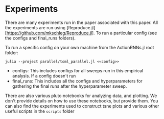 # Experiments

There are many experiments run in the paper associated with this paper. All the experiments are run using [Reproduce.jl][https://github.com/mkschleg/Reproduce.jl]. To run a particular config (see the configs and final_runs folders).

To run a specific config on your own machine from the ActionRNNs.jl root folder: 
```
julia --project parallel/toml_parallel.jl <<config>>
```

- configs: This includes configs for all sweeps run in this empirical analysis. If a config doesn't run 
- final_runs: This includes all the configs and hyperparameters for gathering the final runs after the hyperparameter sweep. 


There are also various pluto notebooks for analyzing data, and plotting. We don't provide details on how to use these notebooks, but provide them. You can also find the experiments used to construct tsne plots and various other useful scripts in the `scripts` folder



